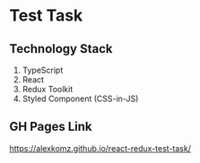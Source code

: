 # Test Task

## Technology Stack

1. TypeScript
2. React
3. Redux Toolkit
4. Styled Component (CSS-in-JS)

## GH Pages Link
https://alexkomz.github.io/react-redux-test-task/
